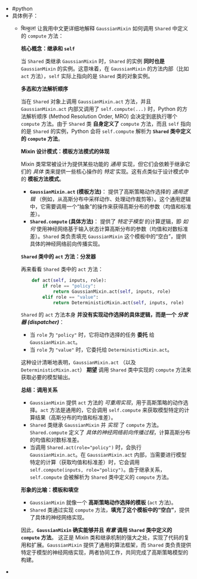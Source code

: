 - #python
- 具体例子：
	- बिल्कुल! 让我用中文更详细地解释 `GaussianMixin` 如何调用 `Shared` 中定义的 `compute` 方法：
	  
	  **核心概念：继承和 `self`**
	  
	  当 `Shared` 类继承 `GaussianMixin` 时，`Shared` 的实例 **同时也是** `GaussianMixin` 的实例。这意味着，在 `GaussianMixin` 的方法内部（比如 `act` 方法），`self` 实际上指向的是 `Shared` 类的对象实例。
	  
	  **多态和方法解析顺序**
	  
	  当在 `Shared` 对象上调用 `GaussianMixin.act` 方法，并且 `GaussianMixin.act` 内部又调用了 `self.compute(...)` 时，Python 的方法解析顺序 (Method Resolution Order, MRO) 会决定到底执行哪个 `compute` 方法。由于 `Shared` 类 **自身定义了** `compute` 方法，而且 `self` 指向的是 `Shared` 的实例，Python 会将 `self.compute` 解析为 **`Shared` 类中定义的 `compute` 方法**。
	  
	  **Mixin 设计模式：模板方法模式的体现**
	  
	  Mixin 类常常被设计为提供某些功能的 *通用* 实现，但它们会依赖于继承它们的 *具体* 类来提供一些核心操作的 *特定* 实现。这有点类似于设计模式中的 **模板方法模式**。
	  
	  *   **`GaussianMixin.act` (模板方法)**： 提供了高斯策略动作选择的 *通用逻辑* （例如，从高斯分布中采样动作、处理动作裁剪等）。这个通用逻辑中，它需要调用一个“抽象”的操作来获得高斯分布的参数（均值和标准差）。
	  *   **`Shared.compute` (具体方法)**： 提供了 *特定于模型* 的计算逻辑，即 *如何* 使用神经网络基于输入状态计算高斯分布的参数（均值和对数标准差）。`Shared` 类负责填充 `GaussianMixin` 这个模板中的“空白”，提供具体的神经网络前向传播实现。
	  
	  **`Shared` 类中的 `act` 方法：分发器**
	  
	  再来看看 `Shared` 类中的 `act` 方法：
	  
	  ```python
	      def act(self, inputs, role):
	          if role == "policy":
	              return GaussianMixin.act(self, inputs, role)
	          elif role == "value":
	              return DeterministicMixin.act(self, inputs, role)
	  ```
	  
	  `Shared` 的 `act` 方法本身 **并没有实现动作选择的具体逻辑，而是一个 *分发器 (dispatcher)***：
	  
	  *   当 `role` 为 `"policy"` 时，它将动作选择的任务 **委托** 给 `GaussianMixin.act`。
	  *   当 `role` 为 `"value"` 时，它委托给 `DeterministicMixin.act`。
	  
	  这种设计清晰地表明，`GaussianMixin.act` （以及 `DeterministicMixin.act`） **期望** 调用 `Shared` 类中实现的 `compute` 方法来获取必要的模型输出。
	  
	  **总结：调用关系**
	  
	  *   `GaussianMixin` 提供 `act` 方法的 *可重用实现*，用于高斯策略的动作选择。`act` 方法是通用的，它会调用 `self.compute` 来获取模型特定的计算结果（高斯分布的均值和标准差）。
	  *   `Shared` 类继承 `GaussianMixin` 并 *实现* 了 `compute` 方法。`Shared.compute` 定义了 *具体的神经网络前向传播过程*，计算高斯分布的均值和对数标准差。
	  *   当调用 `Shared.act(role="policy")` 时，会执行 `GaussianMixin.act`。在 `GaussianMixin.act` 内部，当需要进行模型特定的计算（获取均值和标准差）时，它会调用 `self.compute(inputs, role="policy")`。由于继承关系，`self.compute` 会被解析为 `Shared` 类中定义的 `compute` 方法。
	  
	  **形象的比喻：模板和填空**
	  
	  *   `GaussianMixin` 就像一个 **高斯策略动作选择的模板** (`act` 方法)。
	  *   `Shared` 类通过实现 `compute` 方法，**填充了这个模板中的“空白”**，提供了具体的神经网络实现。
	  
	  因此，**`GaussianMixin` 确实能够并且 *有意* 调用 `Shared` 类中定义的 `compute` 方法**。 这正是 Mixin 类和继承机制的强大之处，实现了代码的复用和扩展。`GaussianMixin` 提供了通用的算法框架，而 `Shared` 类负责提供特定于模型的神经网络实现，两者协同工作，共同完成了高斯策略模型的构建。
-